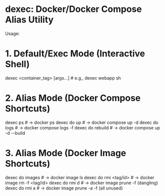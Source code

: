 # dexec: Docker/Docker Compose Alias Utility

Usage:
  # 1. Default/Exec Mode (Interactive Shell)
  dexec <container_tag> <command> [args...]  # e.g., dexec webapp sh

  # 2. Alias Mode (Docker Compose Shortcuts)
  dexec ps                      # -> docker ps
  dexec do up                      # -> docker compose up -d
  dexec do logs                    # -> docker compose logs -f
  dexec do rebuild                 # -> docker compose up -d --build

  # 3. Alias Mode (Docker Image Shortcuts)
  dexec do images                  # -> docker image ls
  dexec do rmi <tag/id>            # -> docker image rm -f <tag/id>
  dexec do rmi d                   # -> docker image prune -f (dangling)
  dexec do rmi a                   # -> docker image prune -a -f (all unused)
